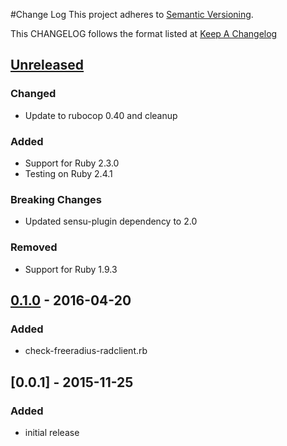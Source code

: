 #Change Log
This project adheres to [Semantic Versioning](http://semver.org/).

This CHANGELOG follows the format listed at [Keep A Changelog](http://keepachangelog.com/)

## [Unreleased]
### Changed
- Update to rubocop 0.40 and cleanup

### Added
- Support for Ruby 2.3.0
- Testing on Ruby 2.4.1

### Breaking Changes
- Updated sensu-plugin dependency to 2.0

### Removed
- Support for Ruby 1.9.3

## [0.1.0] - 2016-04-20
### Added
- check-freeradius-radclient.rb

## [0.0.1] - 2015-11-25
### Added
- initial release

[Unreleased]: https://github.com/sensu-plugins/sensu-plugins-freeradius/compare/0.1.0...HEAD
[0.1.0]: https://github.com/sensu-plugins/sensu-plugins-freeradius/compare/0.0.1...0.1.0
